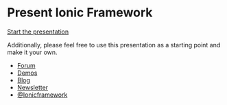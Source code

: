 Present Ionic Framework
=============

[Start the presentation](http://present.ionicframework.com/)

Additionally, please feel free to use this presentation as a starting point and make it your own.

 - [Forum](http://forum.ionicframework.com/)
 - [Demos](http://codepen.io/ionic/public-list)
 - [Blog](http://ionicframework.com/blog/)
 - [Newsletter](http://ionicframework.com/subscribe/)
 - [@Ionicframework](https://twitter.com/ionicframework)
